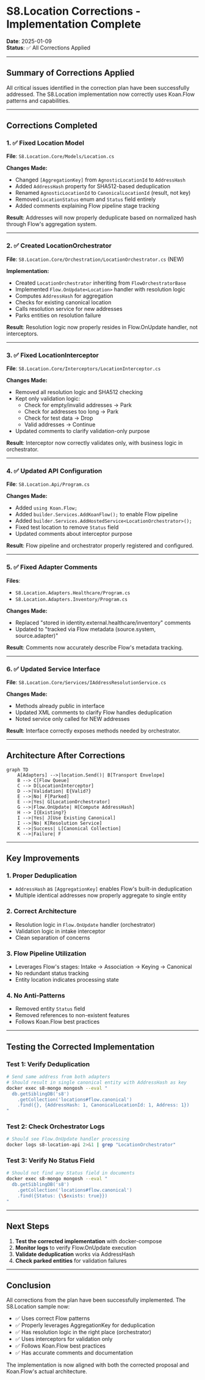 # S8.Location Corrections - Implementation Complete

**Date**: 2025-01-09  
**Status**: ✅ All Corrections Applied

---

## Summary of Corrections Applied

All critical issues identified in the correction plan have been successfully addressed. The S8.Location implementation now correctly uses Koan.Flow patterns and capabilities.

---

## Corrections Completed

### 1. ✅ Fixed Location Model
**File**: `S8.Location.Core/Models/Location.cs`

**Changes Made:**
- Changed `[AggregationKey]` from `AgnosticLocationId` to `AddressHash`
- Added `AddressHash` property for SHA512-based deduplication
- Renamed `AgnosticLocationId` to `CanonicalLocationId` (result, not key)
- Removed `LocationStatus` enum and `Status` field entirely
- Added comments explaining Flow pipeline stage tracking

**Result**: Addresses will now properly deduplicate based on normalized hash through Flow's aggregation system.

---

### 2. ✅ Created LocationOrchestrator
**File**: `S8.Location.Core/Orchestration/LocationOrchestrator.cs` (NEW)

**Implementation:**
- Created `LocationOrchestrator` inheriting from `FlowOrchestratorBase`
- Implemented `Flow.OnUpdate<Location>` handler with resolution logic
- Computes `AddressHash` for aggregation
- Checks for existing canonical location
- Calls resolution service for new addresses
- Parks entities on resolution failure

**Result**: Resolution logic now properly resides in Flow.OnUpdate handler, not interceptors.

---

### 3. ✅ Fixed LocationInterceptor
**File**: `S8.Location.Core/Interceptors/LocationInterceptor.cs`

**Changes Made:**
- Removed all resolution logic and SHA512 checking
- Kept only validation logic:
  - Check for empty/invalid addresses → Park
  - Check for addresses too long → Park
  - Check for test data → Drop
  - Valid addresses → Continue
- Updated comments to clarify validation-only purpose

**Result**: Interceptor now correctly validates only, with business logic in orchestrator.

---

### 4. ✅ Updated API Configuration
**File**: `S8.Location.Api/Program.cs`

**Changes Made:**
- Added `using Koan.Flow;`
- Added `builder.Services.AddKoanFlow();` to enable Flow pipeline
- Added `builder.Services.AddHostedService<LocationOrchestrator>();`
- Fixed test location to remove `Status` field
- Updated comments about interceptor purpose

**Result**: Flow pipeline and orchestrator properly registered and configured.

---

### 5. ✅ Fixed Adapter Comments
**Files**: 
- `S8.Location.Adapters.Healthcare/Program.cs`
- `S8.Location.Adapters.Inventory/Program.cs`

**Changes Made:**
- Replaced "stored in identity.external.healthcare/inventory" comments
- Updated to "tracked via Flow metadata (source.system, source.adapter)"

**Result**: Comments now accurately describe Flow's metadata tracking.

---

### 6. ✅ Updated Service Interface
**File**: `S8.Location.Core/Services/IAddressResolutionService.cs`

**Changes Made:**
- Methods already public in interface
- Updated XML comments to clarify Flow handles deduplication
- Noted service only called for NEW addresses

**Result**: Interface correctly exposes methods needed by orchestrator.

---

## Architecture After Corrections

```mermaid
graph TD
    A[Adapters] -->|location.Send()| B[Transport Envelope]
    B --> C[Flow Queue]
    C --> D[LocationInterceptor]
    D -->|Validation| E{Valid?}
    E -->|No| F[Parked]
    E -->|Yes| G[LocationOrchestrator]
    G -->|Flow.OnUpdate| H[Compute AddressHash]
    H --> I{Existing?}
    I -->|Yes| J[Use Existing Canonical]
    I -->|No| K[Resolution Service]
    K -->|Success| L[Canonical Collection]
    K -->|Failure| F
```

---

## Key Improvements

### 1. Proper Deduplication
- `AddressHash` as `[AggregationKey]` enables Flow's built-in deduplication
- Multiple identical addresses now properly aggregate to single entity

### 2. Correct Architecture
- Resolution logic in `Flow.OnUpdate` handler (orchestrator)
- Validation logic in intake interceptor
- Clean separation of concerns

### 3. Flow Pipeline Utilization
- Leverages Flow's stages: Intake → Association → Keying → Canonical
- No redundant status tracking
- Entity location indicates processing state

### 4. No Anti-Patterns
- Removed entity `Status` field
- Removed references to non-existent features
- Follows Koan.Flow best practices

---

## Testing the Corrected Implementation

### Test 1: Verify Deduplication
```bash
# Send same address from both adapters
# Should result in single canonical entity with AddressHash as key
docker exec s8-mongo mongosh --eval "
  db.getSiblingDB('s8')
    .getCollection('locations#flow.canonical')
    .find({}, {AddressHash: 1, CanonicalLocationId: 1, Address: 1})
"
```

### Test 2: Check Orchestrator Logs
```bash
# Should see Flow.OnUpdate handler processing
docker logs s8-location-api 2>&1 | grep "LocationOrchestrator"
```

### Test 3: Verify No Status Field
```bash
# Should not find any Status field in documents
docker exec s8-mongo mongosh --eval "
  db.getSiblingDB('s8')
    .getCollection('locations#flow.canonical')
    .find({Status: {\$exists: true}})
"
```

---

## Next Steps

1. **Test the corrected implementation** with docker-compose
2. **Monitor logs** to verify Flow.OnUpdate execution
3. **Validate deduplication** works via AddressHash
4. **Check parked entities** for validation failures

---

## Conclusion

All corrections from the plan have been successfully implemented. The S8.Location sample now:

- ✅ Uses correct Flow patterns
- ✅ Properly leverages AggregationKey for deduplication  
- ✅ Has resolution logic in the right place (orchestrator)
- ✅ Uses interceptors for validation only
- ✅ Follows Koan.Flow best practices
- ✅ Has accurate comments and documentation

The implementation is now aligned with both the corrected proposal and Koan.Flow's actual architecture.